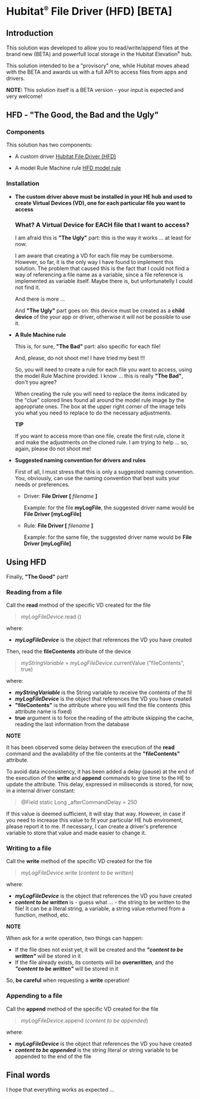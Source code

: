 # Hubitat<small><sup>&reg;</sup></small> File Driver (HFD) [BETA]

## Introduction

This solution was developed to allow you to read/write/append files at the brand new (BETA) and powerfull local storage in the Hubitat Elevation<small><sup>&reg;</sup></small>  hub.

This solution intended to be a "provisory" one, while Hubitat moves ahead with the BETA and awards us with a full API to access files from apps and drivers.

**NOTE:** This solution itself is a BETA version - your input is expected and very welcome!


## HFD - "The Good, the Bad and the Ugly"

### Components

This solution has two components:

- A custom driver [Hubitat File Driver (HFD)](https://github.com/MAFFPT/Hubitat/blob/master/Hubitat%20File%20Driver%20(HFD)/driver/Hubitat%20File%20Driver%20(HFD).groovy)

- A model Rule Machine rule [HFD model rule](https://github.com/MAFFPT/Hubitat/tree/master/Hubitat%20File%20Driver%20(HFD)/rule)

### Installation

- **The custom driver above must be installed in your HE hub and used to create Virtual Devices (VD), one for each particular file you want to access**

  ### What? A Virtual Device for EACH file that I want to access?

  I am afraid this is **"The Ugly"** part: this is the way it works ... at least for now.

  I am aware that creating a VD for each file may be cumbersome. However, so far, it is the only way I have found to implement this solution. The problem that caused this is the fact that I could not find a way of referencing a file name as a variable, since a file reference is implemented as variable itself. Maybe there is, but unfortunatelly I could not find it.
  
  And there is more ...
  
  And **"The Ugly"** part goes on: this device must be created as a **child device** of the your app or driver, otherwise it will not be possible to use it.

- **A Rule Machine rule**

  This is, for sure, **"The Bad"** part: also specific for each file!
  
  And, please, do not shoot me! I have tried my best !!!
  
  So, you will need to create a rule for each file you want to access, using the model Rule Machine provided. I know ... this is really **"The Bad"**, don't you agree?
  
  When creating the rule you will need to replace the items indicated by the "clue" colored lines found all around the model rule image by the appropriate ones. The box at the upper right corner of the image tells you what you need to replace to do the necessary adjustments.
  
  **TIP**
  
  If you want to access more than one file, create the first rule, clone it and make the adjustments on the cloned rule. I am trying to help ... so, again, please do not shoot me! 
  
- **Suggested naming convention for drivers and rules**

  First of all, I must stress that this is only a suggested naming convention. You, obviously, can use the naming convention that best suits your needs or preferences.
  
  - Driver: **File Driver [** *filename* **]**
  
    Example: for the file **myLogFile**, the suggested driver name would be **File Driver [myLogFile]**
    
  - Rule: **File Driver [** *filename* **]**
  
    Example: for the same file, the suggested driver name would be **File Driver [myLogFile]**



## Using HFD

Finally, **"The Good"** part!

### Reading from a file

Call the **read** method of the specific VD created for the file
  
>
> *myLogFileDevice*.read ()
>
  
  where:
     
  - ***myLogFileDevice*** is the object that references the VD you have created 
  
Then, read the **fileContents** attribute of the device
  
>
> *myStringVariable* = *myLogFileDevice*.currentValue ("fileContents", true)
>
  
  where:
    
   - ***myStringVariable*** is the String variable to receive the contents of the fil
   - ***myLogFileDevice*** is the object that references the VD you have created
   - **"fileContents"** is the attribute where you will find the file contents (this attribute name is fixed)
   - **true** argument is to force the reading of the attribute skipping the cache, reading the last information from the database
     
**NOTE** 
   
 It has been observed some delay between the execution of the **read** command and the availability of the file contents at the **"fileContents"** attribute.
   
 To avoid data inconsistency, it has been added a delay (pause) at the end of the execution of the **write** and **append** commands to give time to the HE to update the attribute. This delay, expressed in miliseconds is stored, for now, in a internal driver constant:
   
 >
 > @Field static Long _afterCommandDelay = 250
 >
    
 If this value is deemed sufficient, it will stay that way. However, in case if you need to increase this value to fit your particular HE hub enviroment, please report it to me. If necessary, I can create a driver's preference variable to store that value and made easier to change it.

### Writing to a file

Call the **write** method of the specific VD created for the file
  
>
> *myLogFileDevice*.write (*content to be written*)
>
  
  where:
     
  - ***myLogFileDevice*** is the object that references the VD you have created
  - ***content to be written*** is - guess what ... - the string to be written to the file! It can be a literal string, a variable, a string value returned from a function, method, etc.
  
**NOTE**

  When ask for a write operation, two things can happen:
  
  - If the file does not exist yet, it will be created and the ***"content to be written"*** will be stored in it
  - If the file already exists, its contents will be **overwritten**, and the ***"content to be written"*** will be stored in it
  
  So, **be careful** when requesting a **write** operation!

### Appending to a file

Call the **append** method of the specific VD created for the file
  
>
> *myLogFileDevice*.append (*content to be appended*)
>
  
  where:
     
  - ***myLogFileDevice*** is the object that references the VD you have created
  - ***content to be appended*** is the string literal or string variable to be appended to the end of the file

## Final words

I hope that everything works as expected ... 

